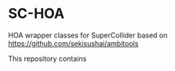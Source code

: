# SC-HOA
HOA wrapper classes for SuperCollider based on https://github.com/sekisushai/ambitools

This repository contains 
